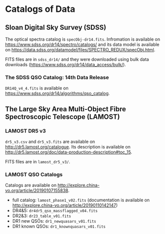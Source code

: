 # Catalogs of Data

## Sloan Digital Sky Survey (SDSS)

The optical spectra catalog is `specObj-dr14.fits`.
Infromation is available on https://www.sdss.org/dr14/spectro/catalogs/
and its data model is available on https://data.sdss.org/datamodel/files/SPECTRO_REDUX/specObj.html.

FITS files are in `sdss_dr14/` and they were downloaded using bulk data downloads (https://www.sdss.org/dr14/data_access/bulk/).

### The SDSS QSO Catalog: 14th Data Release

`DR14Q_v4_4.fits` is available on https://www.sdss.org/dr14/algorithms/qso_catalog.

## The Large Sky Area Multi-Object Fibre Spectroscopic Telescope (LAMOST)

### LAMOST DR5 v3

`dr5_v3.csv` and `dr5_v3.fits` are available on http://dr5.lamost.org/catalogue.
Its description is available on http://dr5.lamost.org/doc/data-production-description#toc_15.

FITS files are in `lamost_dr5_v3/`.

### LAMOST QSO Catalogs

Catalogs are available on http://explore.china-vo.org/article/20190107155838.

- full catalog: `lamost_phase1_v02.fits` (documentation is available on http://explore.china-vo.org/article/20190110142147)
- DR4&5: `dr4dr5_qso_massflagged_v04.fits`
- DR2&3: `dr23_table_v01.fits`
- DR1 new QSOs: `dr1_newquasars_v01.fits`
- DR1 known QSOs: `dr1_knownquasars_v01.fits`
